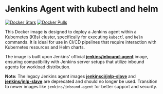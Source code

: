# Jenkins Agent with kubectl and helm

[![Docker Stars](https://img.shields.io/docker/stars/arunahq/jenkins-kubectl-inbound-agent.svg)](https://hub.docker.com/r/arunahq/jenkins-kubectl-inbound-agent)
[![Docker Pulls](https://img.shields.io/docker/pulls/arunahq/jenkins-kubectl-inbound-agent.svg)](https://hub.docker.com/r/arunahq/jenkins-kubectl-inbound-agent)

This Docker image is designed to deploy a Jenkins agent within a Kubernetes (K8s) cluster, specifically for executing `kubectl` and `helm` commands. It is ideal for use in CI/CD pipelines that require interaction with Kubernetes resources and Helm charts.

The image is built upon Jenkins' official **[jenkins/inbound-agent](https://hub.docker.com/r/jenkins/inbound-agent/)** image, ensuring compatibility with Jenkins server setups that utilize inbound agents for workload distribution.

**Note:** The legacy Jenkins agent images **[jenkinsci/jnlp-slave](https://hub.docker.com/r/jenkinsci/jnlp-slave)** and **[jenkins/jnlp-slave](https://hub.docker.com/r/jenkins/jnlp-slave)** are deprecated and should no longer be used. Transition to newer images like `jenkins/inbound-agent` for better support and security.

